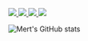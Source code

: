 <p>
  <a href="https://twitter.com/mertbingol03">
    <img src="https://img.shields.io/twitter/follow/mertbingol03?style=for-the-badge&label=%40mertbingol03&logo=twitter&logoColor=00AEFF&labelColor=282A36&color=DD6387">
  </a>
    <a href="https://www.youtube.com/channel/UC694QlZiqtCRW916nozIfnQ">
    <img src="https://img.shields.io/youtube/channel/subscribers/UCUmWpDff5i0KLZ0minm1qpw?style=for-the-badge&label=%40Mert Bingöl&logo=youtube&logoColor=00AEFF&labelColor=282A36&color=DD6387">
  </a>
  <a href="https://www.instagram.com/mertbingol0">
    <img src="https://img.shields.io/badge/-mert%20bing%C3%B6l-blue?style=for-the-badge&logo=instagram&logoColor=red&labelColor=282A36&color=282A36">
  </a>
 <a href="https://mertbingolç.github.io">
    <img src="https://img.shields.io/badge/Blog-mertbingol0.github.io-blue?style=for-the-badge&logo=Blog&logoColor=00AEFF&labelColor=282A36&color=282A36">
  </a>
</p>


![Mert's GitHub stats](https://github-readme-stats.vercel.app/api?username=mertbingol0&show_icons=true&theme=dracula&count_private=true&hide_border=true)
